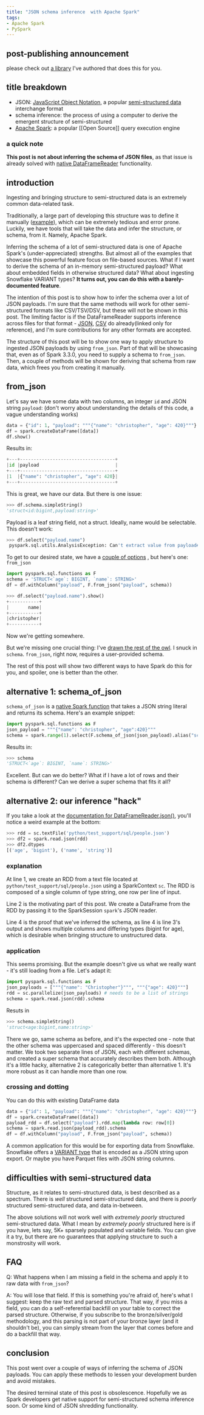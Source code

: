 ```yaml
---
title: "JSON schema inference  with Apache Spark"
tags:
- Apache Spark
- PySpark
---
```


## post-publishing announcement

please check out [a library](https://christophergrant.github.io/delta-hydro/api/spark.html#hydro.spark.infer_json_field) I've authored that does this for you. 

## title breakdown

- JSON: [JavaScript Object Notation](https://www.json.org/json-en.html), a popular [semi-structured data](https://en.wikipedia.org/wiki/Semi-structured_data) interchange format 
- schema inference: the process of using a computer to derive the emergent structure of semi-structured
- [Apache Spark](https://spark.apache.org/): a popular [[Open Source]] query execution engine

### a quick note
**This post is not about inferring the schema of JSON files**, as that issue is already solved with [native DataFrameReader](https://spark.apache.org/docs/latest/api/python/reference/pyspark.sql/api/pyspark.sql.DataFrameReader.json.html) functionality. 

## introduction

Ingesting and bringing structure to semi-structured data is an extremely common data-related task. 

Traditionally, a large part of developing this structure was to define it manually ([example](https://sparkbyexamples.com/pyspark/pyspark-structtype-and-structfield/)), which can be extremely tedious and error prone. Luckily, we have tools that will take the data and infer the structure, or schema, from it. Namely, Apache Spark.

Inferring the schema of a lot of semi-structured data is one of Apache Spark's (under-appreciated) strengths. But almost all of the examples that showcase this powerful feature focus on file-based sources. What if I want to derive the schema of an in-memory semi-structured payload? What about embedded fields in otherwise structured data? What about ingesting Snowflake VARIANT types? **It turns out, you can do this with a barely-documented feature**. 

The intention of this post is to show how to infer the schema over a lot of JSON payloads. I'm sure that the same methods will work for other semi-structured formats like CSV/TSV/DSV, but these will not be shown in this post. The limiting factor is if the DataFrameReader supports inference across files for that format - [JSON](https://github.com/apache/spark/blob/master/sql/catalyst/src/main/scala/org/apache/spark/sql/catalyst/json/JsonInferSchema.scala), [CSV](https://github.com/apache/spark/blob/master/sql/catalyst/src/main/scala/org/apache/spark/sql/catalyst/csv/CSVInferSchema.scala) do already(linked only for reference), and I'm sure contributions for any other formats are accepted.

The structure of this post will be to show one way to apply structure to ingested JSON payloads by using `from_json`. Part of that will be showcasing that, even as of Spark 3.3.0, you need to supply a schema to `from_json`. Then, a couple of methods will be shown for deriving that schema from raw data, which frees you from creating it manually.


## from_json

Let's say we have some data with two columns, an integer `id` and JSON string `payload`:
(don't worry about understanding the details of this code, a vague understanding works)
```python
data = {"id": 1, "payload": """{"name": "christopher", "age": 420}"""}
df = spark.createDataFrame([data])
df.show()
```

Results in:
```python
+---+-----------------------------------+
|id |payload                            |
+---+-----------------------------------+
|1  |{"name": "christopher", "age": 420}|
+---+-----------------------------------+
```

This is great, we have our data. But there is one issue:
```python
>>> df.schema.simpleString()
'struct<id:bigint,payload:string>'
```

Payload is a leaf string field, not a struct. Ideally, name would be selectable. This doesn't work:
```python
>>> df.select("payload.name")
 pyspark.sql.utils.AnalysisException: Can't extract value from payload#53: need struct type but got string
```

To get to our desired state, we have a [couple of options](https://spark.apache.org/docs/latest/api/python/reference/pyspark.sql/api/pyspark.sql.functions.get_json_object.html#pyspark.sql.functions.get_json_object) , but here's one: `from_json`
```python
import pyspark.sql.functions as F
schema = 'STRUCT<`age`: BIGINT, `name`: STRING>'
df = df.withColumn("payload", F.from_json("payload", schema))
```

```python
>>> df.select("payload.name").show()
+-----------+
|       name|
+-----------+
|christopher|
+-----------+
```

Now we're getting somewhere.

But we're missing one crucial thing: I've [drawn the rest of the owl](https://i.kym-cdn.com/photos/images/original/000/572/078/d6d.jpg). I snuck in `schema`. `from_json`, right now, requires a user-provided schema. 

The rest of this post will show two different ways to have Spark do this for you, and spoiler, one is better than the other. 

## alternative 1: schema_of_json

`schema_of_json` is a [native Spark function](https://spark.apache.org/docs/latest/api/python/reference/pyspark.sql/api/pyspark.sql.functions.schema_of_json.html) that takes a JSON string literal and returns its schema.  Here's an example snippet:

```python
import pyspark.sql.functions as F
json_payload = """{"name": "christopher", "age":420}"""
schema = spark.range(1).select(F.schema_of_json(json_payload).alias("schema")).collect()[0]["schema"]
```

Results in:
```python
>>> schema                                                                      
'STRUCT<`age`: BIGINT, `name`: STRING>'
```

Excellent. But can we do better? What if I have a lot of rows and their schema is different? Can we derive a super schema that fits it all?

## alternative 2: our inference "hack"

If you take a look at the [documentation for DataFrameReader.json()](https://spark.apache.org/docs/latest/api/python/reference/pyspark.sql/api/pyspark.sql.DataFrameReader.json.html#pyspark.sql.DataFrameReader.json), you'll notice a weird example at the bottom:

```python
>>> rdd = sc.textFile('python/test_support/sql/people.json')
>>> df2 = spark.read.json(rdd) 
>>> df2.dtypes 
[('age', 'bigint'), ('name', 'string')]
```

### explanation

At line 1, we create an RDD from a text file located at `python/test_support/sql/people.json` using a SparkContext `sc`. The RDD is composed of a single column of type string, one row per line of input.

Line 2 is the motivating part of this post. We create a DataFrame from the RDD by passing it to the SparkSession `spark`'s JSON reader.

Line 4 is the proof that we've inferred the schema, as line 4 is line 3's output and shows multiple columns and differing types (bigint for age), which is desirable when bringing structure to unstructured data.

### application

This seems promising. But the example doesn't give us what we really want - it's still loading from a file. Let's adapt it:

```python
import pyspark.sql.functions as F
json_payloads = ["""{"name": "Christopher"}""", """{"age": 420}"""]
rdd = sc.parallelize(json_payloads) # needs to be a list of strings
schema = spark.read.json(rdd).schema
```

Resuts in
```python
>>> schema.simpleString()
'struct<age:bigint,name:string>'
```

There we go, same schema as before, and it's the expected one - note that the other schema was uppercased and spaced differently - this doesn't matter. We took two separate lines of JSON, each with different schemas, and created a super schema that accurately describes them both. Although it's a little hacky, alternative 2 is categorically better than alternative 1. It's more robust as it can handle more than one row.

### crossing and dotting

You can do this with existing DataFrame data

```python
data = {"id": 1, "payload": """{"name": "christopher", "age": 420}"""}
df = spark.createDataFrame([data])
payload_rdd = df.select("payload").rdd.map(lambda row: row[0])
schema = spark.read.json(payload_rdd).schema
df = df.withColumn("payload", F.from_json("payload", schema))
```

A common application for this would be for exporting data from Snowflake. Snowflake offers a [VARIANT type](https://docs.snowflake.com/en/sql-reference/data-types-semistructured.html#variant) that is encoded as a JSON string upon export. Or maybe you have Parquet files with JSON string columns.

## difficulties with semi-structured data

Structure, as it relates to semi-structured data, is best described as a spectrum. There is _well_ structured semi-structured data, and there is _poorly_ structured semi-structured data, and data in-between.

The above solutions will not work well with _extremely poorly_ structured semi-structured data. What I mean by _extremely poorly_ structured here is if you have, lets say, 5K+ sparsely populated and variable fields. You can give it a try, but there are no guarantees that applying structure to such a monstrosity will work.

## FAQ

Q: What happens when I am missing a field in the schema and apply it to raw data with `from_json`?

A: You will lose that field. If this is something you're afraid of, here's what I suggest: keep the raw text and parsed structure. That way, if you miss a field, you can do a self-referential backfill on your table to correct the parsed structure. Otherwise, if you subscribe to the bronze/silver/gold methodology, and this parsing is not part of your bronze layer (and it shouldn't be), you can simply stream from the layer that comes before and do a backfill that way.

## conclusion

This post went over a couple of ways of inferring the schema of JSON payloads. You can apply these methods to lessen your development burden and avoid mistakes.

The desired terminal state of this post is obsolescence. Hopefully we as Spark developers  get native support for semi-structured schema inference soon. Or some kind of JSON shredding functionality.